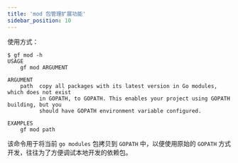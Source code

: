 ```yaml
---
title: 'mod 包管理扩展功能'
sidebar_position: 10
---
```


使用方式：

```
$ gf mod -h
USAGE
    gf mod ARGUMENT

ARGUMENT
    path  copy all packages with its latest version in Go modules, which does not exist
          in GOPATH, to GOPATH. This enables your project using GOPATH building, but you
          should have GOPATH environment variable configured.

EXAMPLES
    gf mod path

```

该命令用于将当前 `go modules` 包拷贝到 `GOPATH` 中，以便使用原始的 `GOPATH` 方式开发，往往为了方便调试本地开发的依赖包。